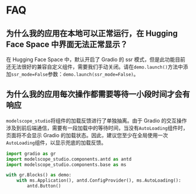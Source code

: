 # FAQ

## 为什么我的应用在本地可以正常运行，在 Hugging Face Space 中界面无法正常显示？

在 Hugging Face Space 中，默认开启了 Gradio 的 ssr 模式，但是此功能目前还无法很好的兼容自定义组件，需要我们手动关闭。请在`demo.launch()`方法中添加`ssr_mode=False`参数：`demo.launch(ssr_mode=False)`。

## 为什么我的应用每次操作都需要等待一小段时间才会有响应

`modelscope_studio`将组件的加载反馈进行了单独抽离。由于 Gradio 的交互操作涉及到前后端通信，需要有一段加载中的等待时间，当没有`AutoLoading`组件时，页面将不会显示 Gradio 的加载状态。因此，建议您至少在全局使用一次`AutoLoading`组件，以显示兜底的加载反馈。

```python
import gradio as gr
import modelscope_studio.components.antd as antd
import modelscope_studio.components.base as ms

with gr.Blocks() as demo:
    with ms.Application(), antd.ConfigProvider(), ms.AutoLoading():
        antd.Button()
```
